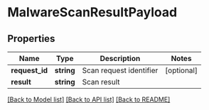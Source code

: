 # MalwareScanResultPayload

## Properties
Name | Type | Description | Notes
------------ | ------------- | ------------- | -------------
**request_id** | **string** | Scan request identifier | [optional] 
**result** | **string** | Scan result | 

[[Back to Model list]](../README.md#documentation-for-models) [[Back to API list]](../README.md#documentation-for-api-endpoints) [[Back to README]](../README.md)

